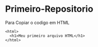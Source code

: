# Primeiro-Repositorio

Para Copiar o codigo em HTML
```
<html>
  <h1>Meu primeiro arquivo HTML</h1>
</html>
```
